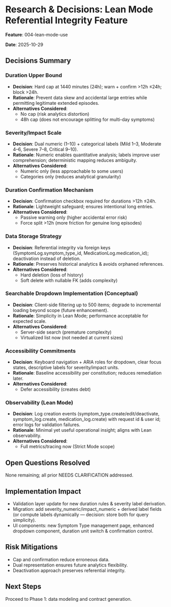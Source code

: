 # Research & Decisions: Lean Mode Referential Integrity Feature

**Feature**: 004-lean-mode-use

**Date**: 2025-10-29

## Decisions Summary

### Duration Upper Bound

- **Decision**: Hard cap at 1440 minutes (24h); warn + confirm >12h ≤24h; block >24h.
- **Rationale**: Prevent data skew and accidental large entries while permitting legitimate extended episodes.
- **Alternatives Considered**:
  - No cap (risk analytics distortion)
  - 48h cap (does not encourage splitting for multi-day symptoms)

### Severity/Impact Scale

- **Decision**: Dual numeric (1–10) + categorical labels (Mild 1–3, Moderate 4–6, Severe 7–8, Critical 9–10).
- **Rationale**: Numeric enables quantitative analysis; labels improve user comprehension; deterministic mapping reduces ambiguity.
- **Alternatives Considered**:
  - Numeric only (less approachable to some users)
  - Categories only (reduces analytical granularity)

### Duration Confirmation Mechanism

- **Decision**: Confirmation checkbox required for durations >12h ≤24h.
- **Rationale**: Lightweight safeguard; ensures intentional long entries.
- **Alternatives Considered**:
  - Passive warning only (higher accidental error risk)
  - Force split >12h (more friction for genuine long episodes)

### Data Storage Strategy

- **Decision**: Referential integrity via foreign keys (SymptomLog.symptom_type_id, MedicationLog.medication_id); deactivation instead of deletion.
- **Rationale**: Preserves historical analytics & avoids orphaned references.
- **Alternatives Considered**:
  - Hard deletion (loss of history)
  - Soft delete with nullable FK (adds complexity)

### Searchable Dropdown Implementation (Conceptual)

- **Decision**: Client-side filtering up to 500 items; degrade to incremental loading beyond scope (future enhancement).
- **Rationale**: Simplicity in Lean Mode; performance acceptable for expected scale.
- **Alternatives Considered**:
  - Server-side search (premature complexity)
  - Virtualized list now (not needed at current sizes)

### Accessibility Commitments

- **Decision**: Keyboard navigation + ARIA roles for dropdown, clear focus states, descriptive labels for severity/impact units.
- **Rationale**: Baseline accessibility per constitution; reduces remediation later.
- **Alternatives Considered**:
  - Defer accessibility (creates debt)

### Observability (Lean Mode)

- **Decision**: Log creation events (symptom_type.create/edit/deactivate, symptom_log.create, medication_log.create) with request id & user id; error logs for validation failures.
- **Rationale**: Minimal yet useful operational insight; aligns with Lean observability.
- **Alternatives Considered**:
  - Full metrics/tracing now (Strict Mode scope)

## Open Questions Resolved

None remaining; all prior NEEDS CLARIFICATION addressed.

## Implementation Impact

- Validation layer update for new duration rules & severity label derivation.
- Migration: add severity_numeric/impact_numeric + derived label fields (or compute labels dynamically — decision: store both for query simplicity).
- UI components: new Symptom Type management page, enhanced dropdown component, duration unit switch & confirmation control.

## Risk Mitigations

- Cap and confirmation reduce erroneous data.
- Dual representation ensures future analytics flexibility.
- Deactivation approach preserves referential integrity.

## Next Steps

Proceed to Phase 1: data modeling and contract generation.
